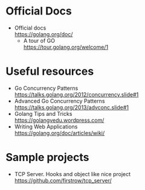 # Official Docs
- Official docs<br>
  https://golang.org/doc/
  - A tour of GO<br>
    https://tour.golang.org/welcome/1

# Useful resources
- Go Concurrency Patterns<br>
  https://talks.golang.org/2012/concurrency.slide#1
- Advanced Go Concurrency Patterns<br>
  https://talks.golang.org/2013/advconc.slide#1
- Golang Tips and Tricks<br>
  https://golangvedu.wordpress.com/
- Writing Web Applications<br>
  https://golang.org/doc/articles/wiki/

# Sample projects
- TCP Server. Hooks and object like nice project <br>
  https://github.com/firstrow/tcp_server/
